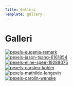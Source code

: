```yaml
---
Title: Galleri
Template: gallery
---
```


Galleri
==========================


<div class="box">
    <a href="%base_url%/image/pexels-eugenia-remark-18977904.jpg">     
        <picture>
            <source media="(min-width: 668px)" srcset="%base_url%/image/pexels-eugenia-remark-18977904.jpg?w=10%">
            <source media="(max-width: 669px)" srcset="%base_url%/image/pexels-eugenia-remark-18977904.jpg.jpg?w=80%">
            <img src="%base_url%/image/pexels-eugenia-remark-18977904.jpg" class="max-width" alt="pexels-eugenia-remark">
        </picture>
    </a>
</div>

<div class="box">
    <a href="%base_url%/image/pexels-jason-tsang-6161854.jpg">     
        <picture>
            <source media="(min-width: 668px)" srcset="%base_url%/image/pexels-jason-tsang-6161854.jpg?w=13%">
            <source media="(max-width: 669px)" srcset="%base_url%/image/pexels-jason-tsang-6161854.jpg?w=80%">
            <img src="%base_url%/image/pexels-jason-tsang-6161854.jpg" class="max-width" alt="pexels-jason-tsang-6161854">
        </picture>
    </a>
</div>

<div class="box">
    <a href="%base_url%/image/pexels-eline-spee-19288075.jpg">     
        <picture>
            <source media="(min-width: 668px)" srcset="%base_url%/image/pexels-eline-spee-19288075.jpg?w=5%">
            <source media="(max-width: 669px)" srcset="%base_url%/image/pexels-eline-spee-19288075.jpg?w=80%">
            <img src="%base_url%/image/pexels-eline-spee-19288075.jpg" class="max-width" alt="pexels-eline-spee-19288075">
        </picture>
    </a>
</div>

<div class="box">
    <a href="%base_url%/image/pexels-carsten-kohler-10068091.jpg">     
        <picture>
            <source media="(min-width: 668px)" srcset="%base_url%/image/pexels-carsten-kohler-10068091.jpg?w=7%">
            <source media="(max-width: 669px)" srcset="%base_url%/image/pexels-carsten-kohler-10068091.jpg?w=80%">
            <img src="%base_url%/image/pexels-carsten-kohler-10068091.jpg" class="max-width" alt="pexels-carsten-kohler">
        </picture>
    </a>
</div>

<div class="box">
    <a href="%base_url%/image/pexels-mathilde-langevin-18713031.jpg">     
        <picture>
            <source media="(min-width: 668px)" srcset="%base_url%/image/pexels-mathilde-langevin-18713031.jpg?w=9%">
            <source media="(max-width: 669px)" srcset="%base_url%/image/pexels-mathilde-langevin-18713031.jpg?w=80%">
            <img src="%base_url%/image/pexels-mathilde-langevin-18713031.jpg" class="max-width" alt="pexels-mathilde-langevin">
        </picture>
    </a>
</div>

<div class="box">
    <a href="%base_url%/image/pexels-carolin-wenske-18758625.jpg">     
        <picture>
            <source media="(min-width: 668px)" srcset="%base_url%/image/pexels-carolin-wenske-18758625.jpg?w=10%">
            <source media="(max-width: 669px)" srcset="%base_url%/image/pexels-carolin-wenske-18758625.jpg?w=80%">
            <img src="%base_url%/image/pexels-carolin-wenske-18758625.jpg" class="max-width" alt="pexels-carolin-wenske">
        </picture>
    </a>
</div>